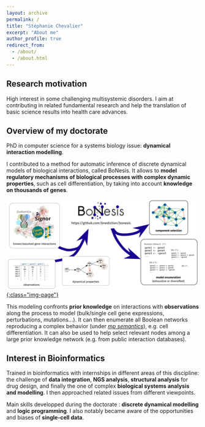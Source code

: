 ```yaml
---
layout: archive
permalink: /
title: "Stéphanie Chevalier"
excerpt: "About me"
author_profile: true
redirect_from:
  - /about/
  - /about.html
---
```


## Research motivation

<important>High interest in some challenging multisystemic disorders.</important>
I aim at contributing in related fundamental research and help the translation of basic science results into health care advances.

## Overview of my doctorate

PhD in computer science for a systems biology issue: **dynamical interaction modelling**.

I contributed to a method for <important>automatic inference of discrete dynamical models of biological interactions</important>, called <important>BoNesis</important>. It allows to **model regulatory mechanisms of biological processes with complex dynamic properties**, such as cell differentiation, by taking into account **knowledge on thousands of genes**.

[![BoNesis-principle](../images/bonesis_principle.png){:class="img-page"}](https://github.com/bnediction/bonesis)

This modeling confronts **prior knowledge** on interactions with **observations** along the process to model (bulk/single cell gene expressions, perturbations, mutations...). It can then <important>enumerate all Boolean networks reproducing a complex behavior</important> (under _[mp semantics](https://hal.archives-ouvertes.fr/hal-01864693v2/document)_), e.g. cell differentiation. It can also be used to help <important>select relevant nodes among a large prior knowledge network</important> (e.g. from public interaction databases).

## Interest in Bioinformatics

Trained in bioinformatics with internships in different areas of this discipline: the challenge of **data integration**, **NGS analysis**, **structural analysis** for drug design, and finally the one of complex **biological systems analysis and modelling**. I then approached related issues from different viewpoints.

Main skills developped during the doctorate : **discrete dynamical modelling** and **logic programming**. I also notably became aware of the opportunities and biases of **single-cell data**.
